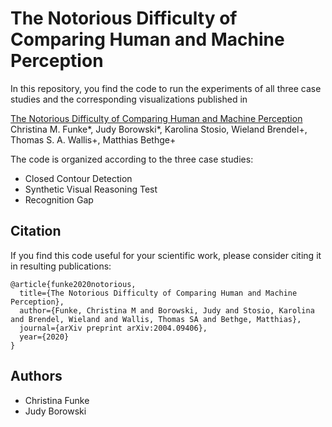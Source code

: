 # The Notorious Difficulty of Comparing Human and Machine Perception

In this repository, you find the code to run the experiments of all three case studies and the corresponding visualizations published in 

[The Notorious Difficulty of Comparing Human and Machine Perception](https://arxiv.org/abs/2004.09406)<br/>
Christina M. Funke*, Judy Borowski*, Karolina Stosio, Wieland Brendel+, Thomas S. A. Wallis+, Matthias Bethge+

The code is organized according to the three case studies:
- Closed Contour Detection
- Synthetic Visual Reasoning Test
- Recognition Gap


## Citation

If you find this code useful for your scientific work, please consider citing it in resulting publications:

```
@article{funke2020notorious,
  title={The Notorious Difficulty of Comparing Human and Machine Perception},
  author={Funke, Christina M and Borowski, Judy and Stosio, Karolina and Brendel, Wieland and Wallis, Thomas SA and Bethge, Matthias},
  journal={arXiv preprint arXiv:2004.09406},
  year={2020}
}
```

## Authors

- Christina Funke
- Judy Borowski